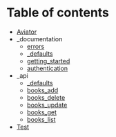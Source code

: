 # Table of contents

* [Aviator](README.md)
* \_documentation
  * [errors](_documentation/errors.md)
  * [\_defaults](_documentation/_defaults.md)
  * [getting\_started](_documentation/getting_started.md)
  * [authentication](_documentation/authentication.md)
* \_api
  * [\_defaults](_api/_defaults.md)
  * [books\_add](_api/books_add.md)
  * [books\_delete](_api/books_delete.md)
  * [books\_update](_api/books_update.md)
  * [books\_get](_api/books_get.md)
  * [books\_list](_api/books_list.md)
* [Test](test.md)

